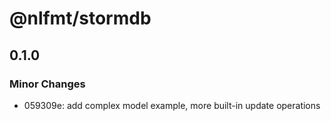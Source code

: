 # @nlfmt/stormdb

## 0.1.0

### Minor Changes

- 059309e: add complex model example, more built-in update operations
